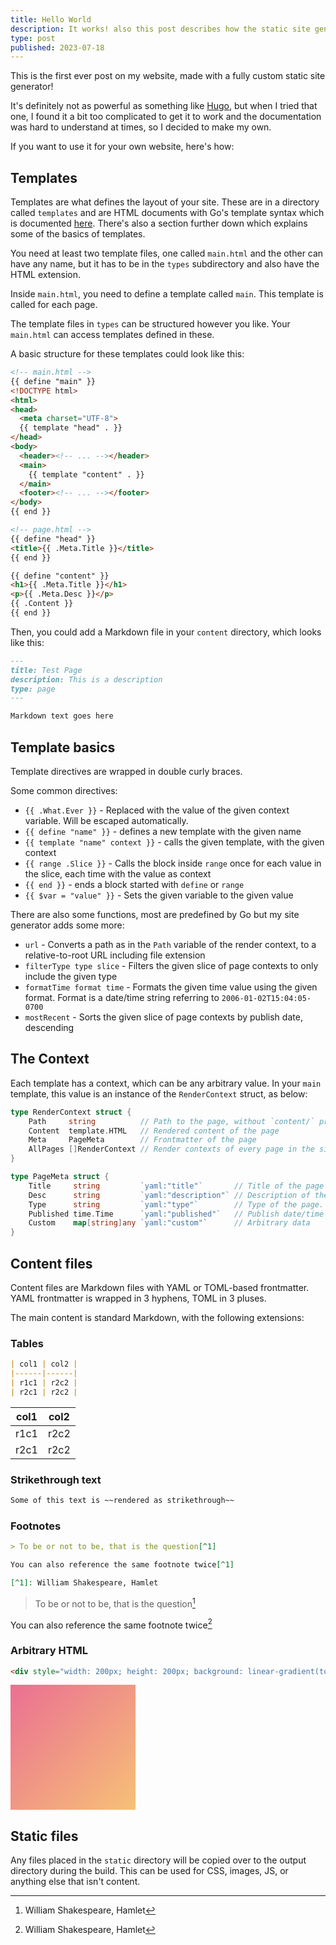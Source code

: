 ```yaml
---
title: Hello World
description: It works! also this post describes how the static site generator works
type: post
published: 2023-07-18
---
```


This is the first ever post on my website, made with a fully custom static site generator! 

It's definitely not as powerful as something like [Hugo](https://gohugo.io), but when I tried
that one, I found it a bit too complicated to get it to work and the documentation was hard to
understand at times, so I decided to make my own.

If you want to use it for your own website, here's how:

## Templates

Templates are what defines the layout of your site. These are in a directory called `templates`
and are HTML documents with Go's template syntax which is documented [here](https://pkg.go.dev/text/template).
There's also a section further down which explains some of the basics of templates.

You need at least two template files, one called `main.html` and the other can have any name,
but it has to be in the `types` subdirectory and also have the HTML extension.

Inside `main.html`, you need to define a template called `main`. This template is called for each
page.

The template files in `types` can be structured however you like. Your `main.html` can access
templates defined in these.

A basic structure for these templates could look like this:

```html
<!-- main.html -->
{{ define "main" }}
<!DOCTYPE html>
<html>
<head>
  <meta charset="UTF-8">
  {{ template "head" . }}
</head>
<body>
  <header><!-- ... --></header>
  <main>
    {{ template "content" . }}
  </main>
  <footer><!-- ... --></footer>
</body>
{{ end }}

<!-- page.html -->
{{ define "head" }}
<title>{{ .Meta.Title }}</title>
{{ end }}

{{ define "content" }}
<h1>{{ .Meta.Title }}</h1>
<p>{{ .Meta.Desc }}</p>
{{ .Content }}
{{ end }}
```

Then, you could add a Markdown file in your `content` directory, which looks like this:

```markdown
---
title: Test Page
description: This is a description
type: page
---

Markdown text goes here
```

## Template basics

Template directives are wrapped in double curly braces.

Some common directives:

- `{{ .What.Ever }}` - Replaced with the value of the given context variable. Will be escaped automatically.
- `{{ define "name" }}` - defines a new template with the given name
- `{{ template "name" context }}` - calls the given template, with the given context
- `{{ range .Slice }}` - Calls the block inside `range` once for each value in the slice, each time with the value as context
- `{{ end }}` - ends a block started with `define` or `range`
- `{{ $var = "value" }}` - Sets the given variable to the given value

There are also some functions, most are predefined by Go but my site generator adds some more:

- `url` - Converts a path as in the `Path` variable of the render context, to a relative-to-root URL including file extension
- `filterType type slice` - Filters the given slice of page contexts to only include the given type
- `formatTime format time` - Formats the given time value using the given format. Format is a date/time string referring to `2006-01-02T15:04:05-0700`
- `mostRecent` - Sorts the given slice of page contexts by publish date, descending

## The Context

Each template has a context, which can be any arbitrary value. In your `main` template,
this value is an instance of the `RenderContext` struct, as below:

```go
type RenderContext struct {
    Path     string          // Path to the page, without `content/` prefix or file extension
    Content  template.HTML   // Rendered content of the page
    Meta     PageMeta        // Frontmatter of the page
    AllPages []RenderContext // Render contexts of every page in the site, intended for page lists
}

type PageMeta struct {
    Title     string         `yaml:"title"`       // Title of the page
    Desc      string         `yaml:"description"` // Description of the page
    Type      string         `yaml:"type"`        // Type of the page. Used to determine which template in the `types` directory to load.
    Published time.Time      `yaml:"published"`   // Publish date/time of the page
    Custom    map[string]any `yaml:"custom"`      // Arbitrary data
}
```

## Content files

Content files are Markdown files with YAML or TOML-based frontmatter. YAML
frontmatter is wrapped in 3 hyphens, TOML in 3 pluses.

The main content is standard Markdown, with the following extensions:

### Tables

```markdown
| col1 | col2 |
|------|------|
| r1c1 | r2c2 |
| r2c1 | r2c2 |
```

| col1 | col2 |
|------|------|
| r1c1 | r2c2 |
| r2c1 | r2c2 |

### Strikethrough text

```markdown
Some of this text is ~~rendered as strikethrough~~
```

### Footnotes

```markdown
> To be or not to be, that is the question[^1]

You can also reference the same footnote twice[^1]

[^1]: William Shakespeare, Hamlet
```

> To be or not to be, that is the question[^1]

You can also reference the same footnote twice[^1]

[^1]: William Shakespeare, Hamlet

### Arbitrary HTML

```markdown
<div style="width: 200px; height: 200px; background: linear-gradient(to bottom right, #eb6f92, #f6c177);"></div>
```

<div style="width: 200px; height: 200px; background: linear-gradient(to bottom right, #eb6f92, #f6c177);"></div>

## Static files

Any files placed in the `static` directory will be copied over to the output
directory during the build. This can be used for CSS, images, JS, or anything
else that isn't content.
